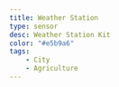 ```yaml
---
title: Weather Station
type: sensor
desc: Weather Station Kit
color: "#e5b9a6"
tags:
    - City
    - Agriculture
---
```

